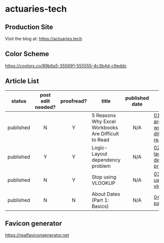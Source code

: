 # actuaries-tech

Production Site
---------------

Visit the blog at: https://actuaries.tech

Color Scheme
------------

https://coolors.co/89b6a5-355691-555555-4c3b4d-c9eddc

Article List
------------

| status | post edit needed? | proofread? | title | published date | filename
|:---:|:---:|:---:|---|:---:|---|
|published| N | Y |5 Reasons Why Excel Workbooks Are Difficult to Read|N/A|[01-why-are-workbooks-difficult-to-read.md](./01-why-are-workbooks-difficult-to-read.md)
|published| Y | Y |Logic-Layout dependency problem|N/A|[02-logic-layout-dependency-problem.md](./02-logic-layout-dependency-problem.md)
|published| N | Y |Stop using VLOOKUP|N/A|[03-stop-using-vlookup.md](./03-stop-using-vlookup.md)
|published| N | N |About Dates (Part 1: Basics) |N/A|[04-dates-part1.md](./04-dates-part1.md)

Favicon generator
-------------

https://realfavicongenerator.net
